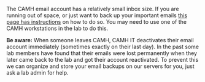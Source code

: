 The CAMH email account has a relatively small inbox size. If you are running out of space, or just want to back up your  important emails [this page has instructions](http://scotty.camh.ca/how-to/managing-email) on how to do so. You may need to use one of the CAMH workstations in the lab to do this.

**Be aware:** When someone leaves CAMH, CAMH IT deactivates their email account immediately (sometimes exactly on their last day). In the past some lab members have found that their emails were lost permanently when they later came back to the lab and got their account reactivated. To prevent this we can organize and store your email backups on our servers for you, just ask a lab admin for help.